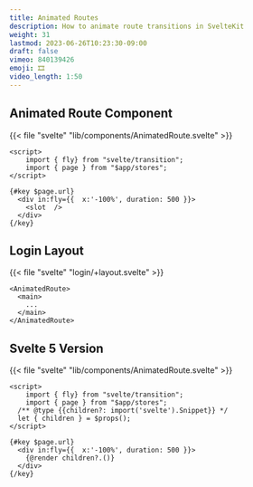 ```yaml
---
title: Animated Routes
description: How to animate route transitions in SvelteKit
weight: 31
lastmod: 2023-06-26T10:23:30-09:00
draft: false
vimeo: 840139426
emoji: 🎞️
video_length: 1:50
---
```


## Animated Route Component

{{< file "svelte" "lib/components/AnimatedRoute.svelte" >}}
```svelte
<script>
    import { fly} from "svelte/transition";
    import { page } from "$app/stores";
</script>

{#key $page.url}
  <div in:fly={{  x:'-100%', duration: 500 }}>
    <slot  />
  </div>
{/key}
```

## Login Layout

{{< file "svelte" "login/+layout.svelte" >}}
```svelte
<AnimatedRoute>
  <main>
    ...
  </main>
</AnimatedRoute>
```

## Svelte 5 Version

{{< file "svelte" "lib/components/AnimatedRoute.svelte" >}}
```svelte
<script>
    import { fly} from "svelte/transition";
    import { page } from "$app/stores";
  /** @type {{children?: import('svelte').Snippet}} */
  let { children } = $props();
</script>

{#key $page.url}
  <div in:fly={{  x:'-100%', duration: 500 }}>
    {@render children?.()}
  </div>
{/key}
```

